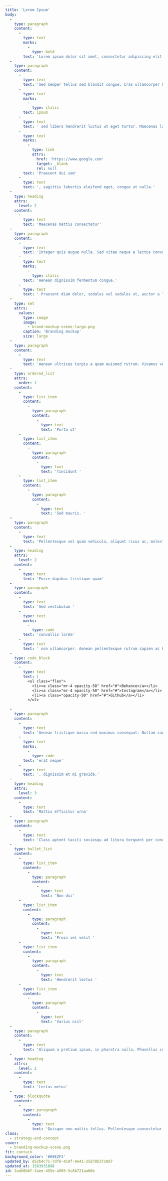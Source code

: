 ```yaml
---
title: 'Lorem Ipsum'
body:
  -
    type: paragraph
    content:
      -
        type: text
        marks:
          -
            type: bold
        text: 'Lorem ipsum dolor sit amet, consectetur adipiscing elit. Ut aliquet eget ex nec scelerisque. Cras commodo, nulla vel sodales gravida, risus ex rutrum neque, at molestie dui nulla vitae nulla. Praesent maximus sed quam eu efficitur. '
  -
    type: paragraph
    content:
      -
        type: text
        text: 'Sed semper tellus sed blandit congue. Cras ullamcorper hendrerit leo, ornare porta ante auctor vel. In sit amet ex odio. Fusce at '
      -
        type: text
        marks:
          -
            type: italic
        text: ipsum
      -
        type: text
        text: ' sed libero hendrerit luctus ut eget tortor. Maecenas lacinia nunc id ligula cursus imperdiet. Nunc est elit, imperdiet ut vehicula sed, molestie nec sem. Etiam in convallis lorem. Aenean a suscipit ligula, at fermentum diam. '
      -
        type: text
        marks:
          -
            type: link
            attrs:
              href: 'https://www.google.com'
              target: _blank
              rel: null
        text: 'Praesent dui sem'
      -
        type: text
        text: ', sagittis lobortis eleifend eget, congue ut nulla.'
  -
    type: heading
    attrs:
      level: 2
    content:
      -
        type: text
        text: 'Maecenas mattis consectetur'
  -
    type: paragraph
    content:
      -
        type: text
        text: 'Integer quis augue nulla. Sed vitae neque a lectus convallis faucibus nec non elit. Sed eget nisl eget dolor rutrum lobortis. Nunc accumsan sagittis sagittis. Maecenas laoreet sem in nibh sollicitudin euismod. '
      -
        type: text
        marks:
          -
            type: italic
        text: 'Aenean dignissim fermentum congue.'
      -
        type: text
        text: ' Praesent diam dolor, sodales vel sodales ut, auctor a lorem. Vestibulum dictum dolor et turpis tempus consequat.'
  -
    type: set
    attrs:
      values:
        type: image
        image:
          - brand-mockup-scene-large.png
        caption: 'Branding mockup'
        size: large
  -
    type: paragraph
    content:
      -
        type: text
        text: 'Aenean ultrices turpis a quam euismod rutrum. Vivamus vel neque quis orci volutpat venenatis in commodo orci. Maecenas euismod dolor non est imperdiet hendrerit. Suspendisse sem lectus, accumsan condimentum '
  -
    type: ordered_list
    attrs:
      order: 1
    content:
      -
        type: list_item
        content:
          -
            type: paragraph
            content:
              -
                type: text
                text: 'Porta ut'
      -
        type: list_item
        content:
          -
            type: paragraph
            content:
              -
                type: text
                text: 'Tincidunt '
      -
        type: list_item
        content:
          -
            type: paragraph
            content:
              -
                type: text
                text: 'Sed mauris. '
  -
    type: paragraph
    content:
      -
        type: text
        text: 'Pellentesque vel quam vehicula, aliquet risus ac, molestie turpis. Curabitur hendrerit consequat tortor a porta. Praesent massa odio, pharetra in magna vel, semper efficitur erat. Ut pulvinar dui consequat sapien sagittis hendrerit. Etiam mollis mollis nisl sed porttitor.'
  -
    type: heading
    attrs:
      level: 2
    content:
      -
        type: text
        text: 'Fusce dapibus tristique quam'
  -
    type: paragraph
    content:
      -
        type: text
        text: 'Sed vestibulum '
      -
        type: text
        marks:
          -
            type: code
        text: 'convallis lorem'
      -
        type: text
        text: ' non ullamcorper. Aenean pellentesque rutrum sapien ac bibendum. Donec placerat urna a pretium sodales. Ut dictum lobortis ultrices. Suspendisse quis facilisis arcu.'
  -
    type: code_block
    content:
      -
        type: text
        text: |
          <ul class="flex">
            <li><a class="mr-4 opacity-50" href="#">Behance</a></li>
            <li><a class="mr-4 opacity-50" href="#">Instagram</a></li>
            <li><a class="opacity-50" href="#">Github</a></li>
          </ul>
          
  -
    type: paragraph
    content:
      -
        type: text
        text: 'Aenean tristique massa sed maximus consequat. Nullam sagittis tortor nulla, in tristique odio placerat mattis. Donec quis purus ipsum. Donec interdum in nisl id congue. In '
      -
        type: text
        marks:
          -
            type: code
        text: 'erat neque'
      -
        type: text
        text: ', dignissim et mi gravida.'
  -
    type: heading
    attrs:
      level: 3
    content:
      -
        type: text
        text: 'Mattis efficitur urna'
  -
    type: paragraph
    content:
      -
        type: text
        text: 'Class aptent taciti sociosqu ad litora torquent per conubia nostra, per inceptos himenaeos. Ut vitae lectus nec nunc ultricies vehicula id vulputate nisi. Vivamus finibus congue lectus, id accumsan mi sagittis vitae in nec elit vitae nibh finibus consectetur interdum.'
  -
    type: bullet_list
    content:
      -
        type: list_item
        content:
          -
            type: paragraph
            content:
              -
                type: text
                text: 'Non dui'
      -
        type: list_item
        content:
          -
            type: paragraph
            content:
              -
                type: text
                text: 'Proin vel velit '
      -
        type: list_item
        content:
          -
            type: paragraph
            content:
              -
                type: text
                text: 'Hendrerit lectus '
      -
        type: list_item
        content:
          -
            type: paragraph
            content:
              -
                type: text
                text: 'Varius nisl'
  -
    type: paragraph
    content:
      -
        type: text
        text: 'Aliquam a pretium ipsum, in pharetra nulla. Phasellus congue nunc vel facilisis ullamcorper. Phasellus velit arcu, pulvinar eu mattis porttitor, tincidunt quis dolor. Sed a cursus ligula, at blandit elit. Nam lectus metus, luctus in nunc sed, dictum maximus lectus.'
  -
    type: heading
    attrs:
      level: 2
    content:
      -
        type: text
        text: 'Lectus metus'
  -
    type: blockquote
    content:
      -
        type: paragraph
        content:
          -
            type: text
            text: 'Quisque non mattis tellus. Pellentesque consectetur libero sit amet dignissim dignissim. In sed quam erat. Morbi efficitur hendrerit augue, sit amet mattis est venenatis at. Vivamus finibus congue lectus, id accumsan mi sagittis vitae in nec elit vitae nibh finibus consectetur interdum.'
class:
  - strategy-and-concept
cover:
  - branding-mockup-scene.png
fit: contain
background_color: '#69E2F3'
updated_by: d52b4c71-7df8-419f-9e41-25d78b3710d7
updated_at: 1583931898
id: 2ade0b6f-3aee-455e-a905-5c8b721aa60e
---
```

